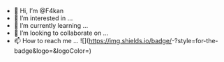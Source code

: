 - 👋 Hi, I’m @F4kan
- 👀 I’m interested in ...
- 🌱 I’m currently learning ...
- 💞️ I’m looking to collaborate on ...
- 📫 How to reach me ...
![<Badge Name>](https://img.shields.io/badge/<Badge Text>-<Background Color>?style=for-the-badge&logo=<Icon Name>&logoColor=<Logo Color>)

<!---
F4kan/F4kan is a ✨ special ✨ repository because its `README.md` (this file) appears on your GitHub profile.
You can click the Preview link to take a look at your changes.
--->
